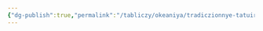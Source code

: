 ```yaml
---
{"dg-publish":true,"permalink":"/tabliczy/okeaniya/tradiczionnye-tatuirovki/","dgPassFrontmatter":true}
---
```



